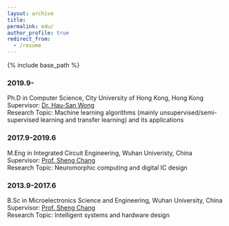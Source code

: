 ```yaml
---
layout: archive
title: 
permalink: edu/
author_profile: true
redirect_from:
  - /resume
---
```


{% include base_path %}


### 2019.9-
Ph.D in Computer Science, City University of Hong Kong, Hong Kong  
Supervisor: [Dr. Hau-San Wong](https://scholars.cityu.edu.hk/en/persons/hau-san-wong(d4881758-8e9f-4218-b2b5-ad33ebb52a3c).html)  
Research Topic: Machine learning algorithms (mainly unsupervised/semi-supervised learning and transfer learning) and its applications  

### 2017.9-2019.6
M.Eng in Integrated Circuit Engineering, Wuhan Univeristy, China  
Supervisor: [Prof. Sheng Chang](https://faculty.whu.edu.cn/show.jsp?n=Sheng%20Chang&lang=cn)  
Research Topic: Neuromorphic computing and digital IC design  

### 2013.9-2017.6
B.Sc in Microelectronics Science and Engineering, Wuhan University, China  
Supervisor: [Prof. Sheng Chang](https://faculty.whu.edu.cn/show.jsp?n=Sheng%20Chang&lang=cn)  
Research Topic: Intelligent systems and hardware design  
